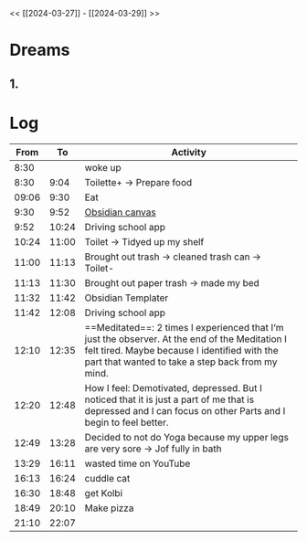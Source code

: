 << [[2024-03-27]] - [[2024-03-29]] >>

# Dreams
## 1. 

# Log

| From  | To    | Activity                                                                                                                                                                                           |
| ----- | ----- | -------------------------------------------------------------------------------------------------------------------------------------------------------------------------------------------------- |
| 8:30  |       | woke up                                                                                                                                                                                            |
| 8:30  | 9:04  | Toilette+ -> Prepare food                                                                                                                                                                          |
| 09:06 | 9:30  | Eat                                                                                                                                                                                                |
| 9:30  | 9:52  | [Obsidian canvas](https://youtu.be/vLBd_ADeKIw?si=Q9N0c4L16iQEJdGX)                                                                                                                                |
| 9:52  | 10:24 | Driving school app                                                                                                                                                                                 |
| 10:24 | 11:00 | Toilet -> Tidyed up my shelf                                                                                                                                                                       |
| 11:00 | 11:13 | Brought out trash -> cleaned trash can -> Toilet-                                                                                                                                                  |
| 11:13 | 11:30 | Brought out paper trash -> made my bed                                                                                                                                                             |
| 11:32 | 11:42 | Obsidian Templater                                                                                                                                                                                 |
| 11:42 | 12:08 | Driving school app                                                                                                                                                                                 |
| 12:10 | 12:35 | ==Meditated==: 2 times I experienced that I‘m just the observer. At the end of the Meditation I felt tired. Maybe because I identified with the part that wanted to take a step back from my mind. |
| 12:20 | 12:48 | How I feel: Demotivated, depressed. But I noticed that it is just a part of me that is depressed and I can focus on other Parts and I begin to feel better.                                        |
| 12:49 | 13:28 | Decided to not do Yoga because my upper legs are very sore -> Jof fully in bath                                                                                                                    |
| 13:29 | 16:11 | wasted time on YouTube                                                                                                                                                                             |
| 16:13 | 16:24 | cuddle cat                                                                                                                                                                                         |
| 16:30 | 18:48 | get Kolbi                                                                                                                                                                                          |
| 18:49 | 20:10 | Make pizza                                                                                                                                                                                         |
| 21:10 | 22:07 |                                                                                                                                                                                                    |
